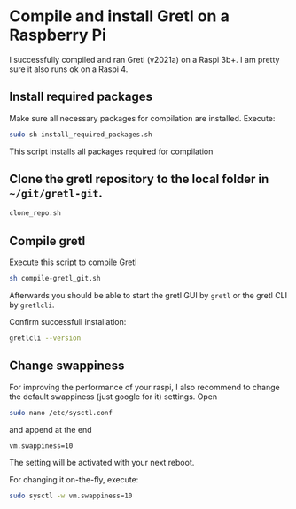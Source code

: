 # Compile and install Gretl on a Raspberry Pi

I successfully compiled and ran Gretl (v2021a) on a Raspi 3b+. I am pretty sure it also runs ok on a Raspi 4.

## Install required packages
Make sure all necessary packages for compilation are installed. Execute:
```bash
sudo sh install_required_packages.sh
```
This script installs all packages required for compilation

## Clone the gretl repository to the local folder in ```~/git/gretl-git```.
```bash
clone_repo.sh
```

## Compile gretl
Execute this script to compile Gretl
```bash
sh compile-gretl_git.sh
```

Afterwards you should be able to start the gretl GUI by ```gretl``` or the gretl CLI by ```gretlcli```.

Confirm successfull installation:
```bash
gretlcli --version
``` 

## Change swappiness
For improving the performance of your raspi, I also recommend to change the default swappiness (just google for it) settings. Open
```bash
sudo nano /etc/sysctl.conf
```
and append at the end
```bash
vm.swappiness=10
```
The setting will be activated with your next reboot.

For changing it on-the-fly, execute:
```bash
sudo sysctl -w vm.swappiness=10
```
